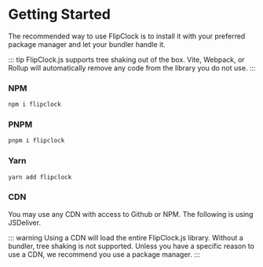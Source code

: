 # Getting Started

The recommended way to use FlipClock is to install it with your preferred package manager and let your bundler handle it.

::: tip
FlipClock.js supports tree shaking out of the box. Vite, Webpack, or Rollup will automatically remove any code from the library you do not use.
:::

### NPM

```bash
npm i flipclock
```

### PNPM

```bash
pnpm i flipclock
```

### Yarn

```bash
yarn add flipclock
```

### CDN

You may use any CDN with access to Github or NPM. The following is using JSDeliver.

::: warning
Using a CDN will load the entire FlipClock.js library. Without a bundler, tree shaking is not supported. Unless you have a specific reason to use a CDN, we recommend you use a package manager.
:::
